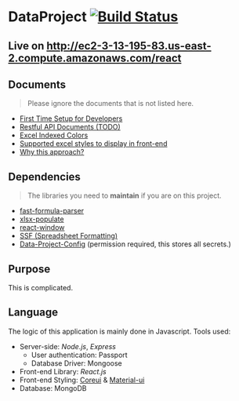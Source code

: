 # DataProject  [![Build Status](https://travis-ci.com/LesterLyu/MOHLTC-DataProject.svg?branch=dev-lester)](https://travis-ci.com/LesterLyu/MOHLTC-DataProject)
## Live on http://ec2-3-13-195-83.us-east-2.compute.amazonaws.com/react

## Documents
> Please ignore the documents that is not listed here.
- [First Time Setup for Developers](documents/setup.md)
- [Restful API Documents (TODO)](documents/API)
- [Excel Indexed Colors](https://github.com/ClosedXML/ClosedXML/wiki/Excel-Indexed-Colors)
- [Supported excel styles to display in front-end](documents/excel-display.md)
- [Why this approach?](documents/Generic%20Data%20Project.pdf)

## Dependencies
> The libraries you need to **maintain** if you are on this project.
- [fast-formula-parser](https://github.com/LesterLyu/fast-formula-parser)
- [xlsx-populate](https://github.com/LesterLyu/xlsx-populate)
- [react-window](https://github.com/LesterLyu/react-window)
- [SSF (Spreadsheet Formatting)](https://github.com/LesterLyu/fast-formula-parser/blob/master/ssf/ssf.js)
- [Data-Project-Config](https://github.com/LesterLyu/Data-Project-Config) (permission required, this stores all secrets.)

## Purpose
This is complicated.

## Language
The logic of this application is mainly done in Javascript. Tools used:
- Server-side: *Node.js*, *Express*
  - User authentication: Passport
  - Database Driver: Mongoose
- Front-end Library: *React.js*
- Front-end Styling: [Coreui](https://github.com/coreui/coreui-react) & [Material-ui](https://github.com/mui-org/material-ui)
- Database: MongoDB
